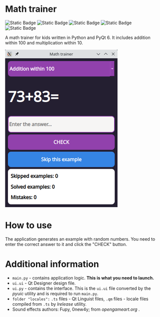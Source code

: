 # Math trainer  
![Static Badge](https://img.shields.io/badge/Python-3.x-blue)
![Static Badge](https://img.shields.io/badge/License-GPL_v3-blue)
![Static Badge](https://img.shields.io/badge/PyQt-6-green)
![Static Badge](https://img.shields.io/badge/Made_with-Qt_Designer-green)
![Static Badge](https://img.shields.io/badge/Translated_with-Qt_Linguist-green)

A math trainer for kids written in Python and PyQt 6. It includes addition within 100 and multiplication within 10.

![Math trainer running on KDE Plasma 5.27 desktop](https://github.com/l1mafresh/MathTrainer/blob/main/screenshot.png)

# How to use  
The application generates an example with random numbers. You need to enter the correct answer to it and click the "CHECK" button.

# Additional information  
+ `main.py` - сontains application logic. **This is what you need to launch.**
+ `ui.ui` - Qt Designer design file.
+ `ui.py` - contains the interface. This is the `ui.ui` file converted by the *pyuic* utility and is required to run `main.py`.
+ `folder "locales":` `.ts` files - Qt Linguist files, `.qm` files - locale files compiled from `.ts` by *lrelease* utility.
+ Sound effects authors: Fupy, 0new4y; from *opengameart.org* .
